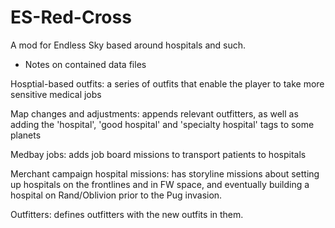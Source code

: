 # ES-Red-Cross
A mod for Endless Sky based around hospitals and such.

 - Notes on contained data files

Hosptial-based outfits: a series of outfits that enable the player to take more sensitive medical jobs

Map changes and adjustments: appends relevant outfitters, as well as adding the 'hospital', 'good hospital' and 'specialty hospital' tags to some planets

Medbay jobs: adds job board missions to transport patients to hospitals

Merchant campaign hospital missions: has storyline missions about setting up hospitals on the frontlines and in FW space, and eventually building a hospital on Rand/Oblivion prior to the Pug invasion.

Outfitters: defines outfitters with the new outfits in them.
